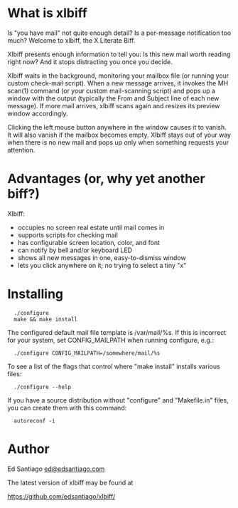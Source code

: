 What is xlbiff
==============

  Is "you have mail" not quite enough detail?  Is a per-message
  notification too much?  Welcome to xlbiff, the X Literate Biff.

  Xlbiff presents enough information to tell you: Is this new mail worth
  reading right now?  And it stops distracting you once you decide.

  Xlbiff waits in the background, monitoring your mailbox file (or
  running your custom check-mail script).  When a new message arrives,
  it invokes the MH scan(1) command (or your custom mail-scanning
  script) and pops up a window with the output (typically the From and
  Subject line of each new message).  If more mail arrives, xlbiff
  scans again and resizes its preview window accordingly.

  Clicking the left mouse button anywhere in the window causes it to
  vanish.  It will also vanish if the mailbox becomes empty.  Xlbiff
  stays out of your way when there is no new mail and pops up only
  when something requests your attention.


Advantages (or, why yet another biff?)
==========

  Xlbiff:
   + occupies no screen real estate until mail comes in
   + supports scripts for checking mail
   + has configurable screen location, color, and font
   + can notify by bell and/or keyboard LED
   + shows all new messages in one, easy-to-dismiss window
   + lets you click anywhere on it; no trying to select a tiny "x"


Installing
==========

      ./configure
      make && make install

  The configured default mail file template is /var/mail/%s.
  If this is incorrect for your system, set CONFIG_MAILPATH when
  running configure, e.g.:

      ./configure CONFIG_MAILPATH=/somewhere/mail/%s

  To see a list of the flags that control where "make install"
  installs various files:

      ./configure --help

  If you have a source distribution without "configure" and
  "Makefile.in" files, you can create them with this command:

      autoreconf -i


Author
======

  Ed Santiago <ed@edsantiago.com>

  The latest version of xlbiff may be found at

   <https://github.com/edsantiago/xlbiff/>
